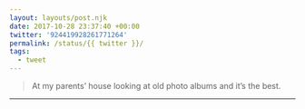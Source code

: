 ```yaml
---
layout: layouts/post.njk
date: 2017-10-28 23:37:40 +00:00
twitter: '924419928261771264'
permalink: /status/{{ twitter }}/
tags: 
  - tweet
---
```


> At my parents’ house looking at old photo albums and it’s the best.

---
